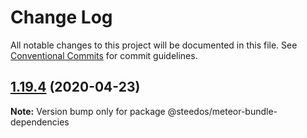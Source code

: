 # Change Log

All notable changes to this project will be documented in this file.
See [Conventional Commits](https://conventionalcommits.org) for commit guidelines.

## [1.19.4](https://github.com/steedos/steedos-core/compare/v1.19.3...v1.19.4) (2020-04-23)

**Note:** Version bump only for package @steedos/meteor-bundle-dependencies
